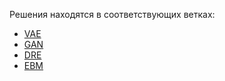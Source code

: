 Решения находятся в соответствующих ветках:
- [VAE](https://github.com/rtyasdf/DUL/tree/vae-1)
- [GAN](https://github.com/rtyasdf/DUL/tree/gans)
- [DRE](https://github.com/rtyasdf/DUL/tree/dre)
- [EBM](https://github.com/rtyasdf/DUL/tree/ebm)
